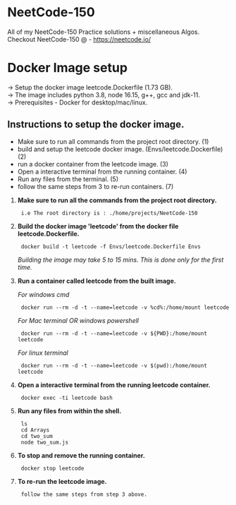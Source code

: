 # NeetCode-150

All of my NeetCode-150 Practice solutions + miscellaneous Algos. <br />
Checkout NeetCode-150 @ - https://neetcode.io/ <br />

# Docker Image setup

-> Setup the docker image leetcode.Dockerfile (1.73 GB). <br /> 
-> The image includes python 3.8, node 16.15, g++, gcc and jdk-11. <br /> 
-> Prerequisites - Docker for desktop/mac/linux. <br /> 

## Instructions to setup the docker image.

- Make sure to run all commands from the project root directory. (1)
- build and setup the leetcode docker image. (Envs/leetcode.Dockerfile) (2)
- run a docker container from the leetcode image. (3)
- Open a interactive terminal from the running container. (4)
- Run any files from the terminal. (5)
- follow the same steps from 3 to re-run containers. (7)

1. **Make sure to run all the commands from the project root directory.**

        i.e The root directory is : ./home/projects/NeetCode-150

2. **Build the docker image 'leetcode' from the docker file leetcode.Dockerfile.**

        docker build -t leetcode -f Envs/leetcode.Dockerfile Envs
    
    *Building the image may take 5 to 15 mins. This is done only for the first time.*

3. **Run a container called leetcode from the built image.**

    *For windows cmd*

        docker run --rm -d -t --name=leetcode -v %cd%:/home/mount leetcode 

    *For Mac terminal OR windows powershell*

        docker run --rm -d -t --name=leetcode -v ${PWD}:/home/mount leetcode

    *For linux terminal*

        docker run --rm -d -t --name=leetcode -v $(pwd):/home/mount leetcode

4. **Open a interactive terminal from the running leetcode container.**

        docker exec -ti leetcode bash

5. **Run any files from within the shell.**

        ls
        cd Arrays
        cd two_sum
        node two_sum.js

6. **To stop and remove the running container.**

        docker stop leetcode

7. **To re-run the leetcode image.**

        follow the same steps from step 3 above.